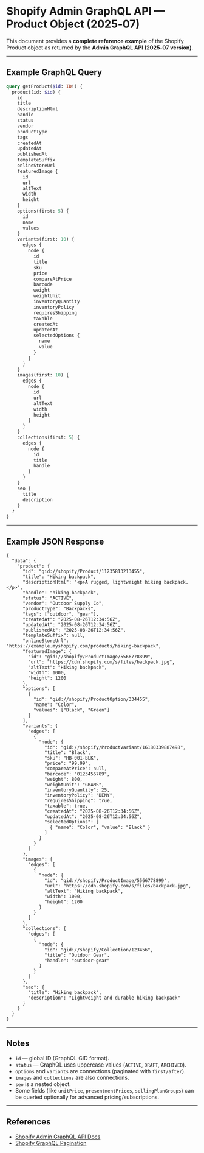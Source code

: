 # Shopify Admin GraphQL API — Product Object (2025‑07)

This document provides a **complete reference example** of the Shopify Product object 
as returned by the **Admin GraphQL API (2025‑07 version)**.

---

## Example GraphQL Query

```graphql
query getProduct($id: ID!) {
  product(id: $id) {
    id
    title
    descriptionHtml
    handle
    status
    vendor
    productType
    tags
    createdAt
    updatedAt
    publishedAt
    templateSuffix
    onlineStoreUrl
    featuredImage {
      id
      url
      altText
      width
      height
    }
    options(first: 5) {
      id
      name
      values
    }
    variants(first: 10) {
      edges {
        node {
          id
          title
          sku
          price
          compareAtPrice
          barcode
          weight
          weightUnit
          inventoryQuantity
          inventoryPolicy
          requiresShipping
          taxable
          createdAt
          updatedAt
          selectedOptions {
            name
            value
          }
        }
      }
    }
    images(first: 10) {
      edges {
        node {
          id
          url
          altText
          width
          height
        }
      }
    }
    collections(first: 5) {
      edges {
        node {
          id
          title
          handle
        }
      }
    }
    seo {
      title
      description
    }
  }
}
```

---

## Example JSON Response

```jsonc
{
  "data": {
    "product": {
      "id": "gid://shopify/Product/11235813213455",
      "title": "Hiking backpack",
      "descriptionHtml": "<p>A rugged, lightweight hiking backpack.</p>",
      "handle": "hiking-backpack",
      "status": "ACTIVE",
      "vendor": "Outdoor Supply Co",
      "productType": "Backpacks",
      "tags": ["outdoor", "gear"],
      "createdAt": "2025-08-26T12:34:56Z",
      "updatedAt": "2025-08-26T12:34:56Z",
      "publishedAt": "2025-08-26T12:34:56Z",
      "templateSuffix": null,
      "onlineStoreUrl": "https://example.myshopify.com/products/hiking-backpack",
      "featuredImage": {
        "id": "gid://shopify/ProductImage/5566778899",
        "url": "https://cdn.shopify.com/s/files/backpack.jpg",
        "altText": "Hiking backpack",
        "width": 1000,
        "height": 1200
      },
      "options": [
        {
          "id": "gid://shopify/ProductOption/334455",
          "name": "Color",
          "values": ["Black", "Green"]
        }
      ],
      "variants": {
        "edges": [
          {
            "node": {
              "id": "gid://shopify/ProductVariant/16180339887498",
              "title": "Black",
              "sku": "HB-001-BLK",
              "price": "99.99",
              "compareAtPrice": null,
              "barcode": "0123456789",
              "weight": 800,
              "weightUnit": "GRAMS",
              "inventoryQuantity": 25,
              "inventoryPolicy": "DENY",
              "requiresShipping": true,
              "taxable": true,
              "createdAt": "2025-08-26T12:34:56Z",
              "updatedAt": "2025-08-26T12:34:56Z",
              "selectedOptions": [
                { "name": "Color", "value": "Black" }
              ]
            }
          }
        ]
      },
      "images": {
        "edges": [
          {
            "node": {
              "id": "gid://shopify/ProductImage/5566778899",
              "url": "https://cdn.shopify.com/s/files/backpack.jpg",
              "altText": "Hiking backpack",
              "width": 1000,
              "height": 1200
            }
          }
        ]
      },
      "collections": {
        "edges": [
          {
            "node": {
              "id": "gid://shopify/Collection/123456",
              "title": "Outdoor Gear",
              "handle": "outdoor-gear"
            }
          }
        ]
      },
      "seo": {
        "title": "Hiking backpack",
        "description": "Lightweight and durable hiking backpack"
      }
    }
  }
}
```

---

## Notes

- `id` — global ID (GraphQL GID format).  
- `status` — GraphQL uses uppercase values (`ACTIVE`, `DRAFT`, `ARCHIVED`).  
- `options` and `variants` are connections (paginated with `first/after`).  
- `images` and `collections` are also connections.  
- `seo` is a nested object.  
- Some fields (like `unitPrice`, `presentmentPrices`, `sellingPlanGroups`) can be queried optionally for advanced pricing/subscriptions.  

---

## References

- [Shopify Admin GraphQL API Docs](https://shopify.dev/docs/api/admin-graphql/latest/objects/Product)
- [Shopify GraphQL Pagination](https://shopify.dev/docs/api/usage/pagination-graphql)
